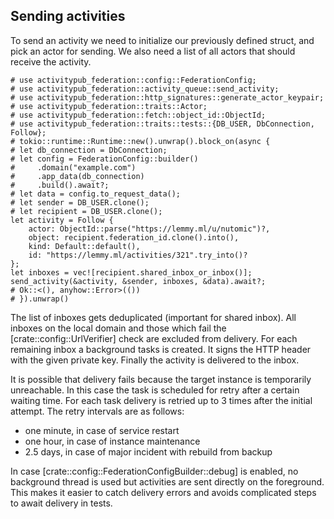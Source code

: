 ## Sending activities

To send an activity we need to initialize our previously defined struct, and pick an actor for sending. We also need a list of all actors that should receive the activity.

```
# use activitypub_federation::config::FederationConfig;
# use activitypub_federation::activity_queue::send_activity;
# use activitypub_federation::http_signatures::generate_actor_keypair;
# use activitypub_federation::traits::Actor;
# use activitypub_federation::fetch::object_id::ObjectId;
# use activitypub_federation::traits::tests::{DB_USER, DbConnection, Follow};
# tokio::runtime::Runtime::new().unwrap().block_on(async {
# let db_connection = DbConnection;
# let config = FederationConfig::builder()
#     .domain("example.com")
#     .app_data(db_connection)
#     .build().await?;
# let data = config.to_request_data();
# let sender = DB_USER.clone();
# let recipient = DB_USER.clone();
let activity = Follow {
    actor: ObjectId::parse("https://lemmy.ml/u/nutomic")?,
    object: recipient.federation_id.clone().into(),
    kind: Default::default(),
    id: "https://lemmy.ml/activities/321".try_into()?
};
let inboxes = vec![recipient.shared_inbox_or_inbox()];
send_activity(&activity, &sender, inboxes, &data).await?;
# Ok::<(), anyhow::Error>(())
# }).unwrap()
```

The list of inboxes gets deduplicated (important for shared inbox). All inboxes on the local
domain and those which fail the [crate::config::UrlVerifier] check are excluded from delivery.
For each remaining inbox a background tasks is created. It signs the HTTP header with the given
private key. Finally the activity is delivered to the inbox.

It is possible that delivery fails because the target instance is temporarily unreachable. In
this case the task is scheduled for retry after a certain waiting time. For each task delivery
is retried up to 3 times after the initial attempt. The retry intervals are as follows:

- one minute, in case of service restart
- one hour, in case of instance maintenance
- 2.5 days, in case of major incident with rebuild from backup

In case [crate::config::FederationConfigBuilder::debug] is enabled, no background thread is used but activities are sent directly on the foreground. This makes it easier to catch delivery errors and avoids complicated steps to await delivery in tests.
